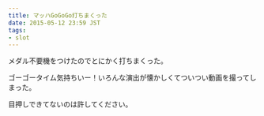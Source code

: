 ```yaml
---
title: マッハGoGoGo打ちまくった
date: 2015-05-12 23:59 JST
tags:
- slot
---
```


メダル不要機をつけたのでとにかく打ちまくった。

ゴーゴータイム気持ちいー！いろんな演出が懐かしくてついつい動画を撮ってしまった。

目押しできてないのは許してください。
